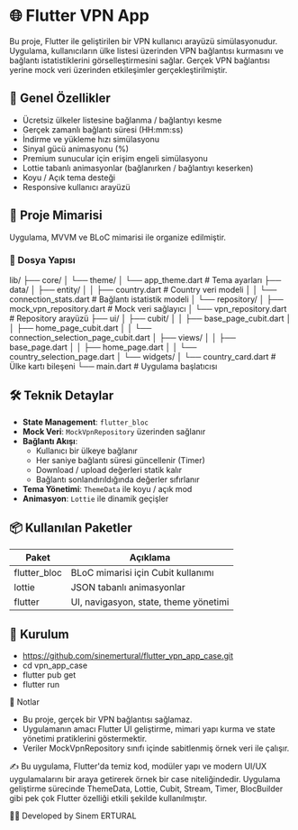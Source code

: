 # 🌐 Flutter VPN App

Bu proje, Flutter ile geliştirilen bir VPN kullanıcı arayüzü simülasyonudur. Uygulama, kullanıcıların ülke listesi üzerinden VPN bağlantısı kurmasını ve bağlantı istatistiklerini görselleştirmesini sağlar. Gerçek VPN bağlantısı yerine mock veri üzerinden etkileşimler gerçekleştirilmiştir.

## 📸 Genel Özellikler

- Ücretsiz ülkeler listesine bağlanma / bağlantıyı kesme
- Gerçek zamanlı bağlantı süresi (HH:mm:ss)
- İndirme ve yükleme hızı simülasyonu
- Sinyal gücü animasyonu (%)
- Premium sunucular için erişim engeli simülasyonu
- Lottie tabanlı animasyonlar (bağlanırken / bağlantıyı keserken)
- Koyu / Açık tema desteği
- Responsive kullanıcı arayüzü

## 🧱 Proje Mimarisi

Uygulama, MVVM ve BLoC mimarisi ile organize edilmiştir.

### 📁 Dosya Yapısı

lib/
├── core/
│ └── theme/
│ └── app_theme.dart # Tema ayarları
├── data/
│ ├── entity/
│ │ ├── country.dart # Country veri modeli
│ │ └── connection_stats.dart # Bağlantı istatistik modeli
│ └── repository/
│ ├── mock_vpn_repository.dart # Mock veri sağlayıcı
│ └── vpn_repository.dart # Repository arayüzü
├── ui/
│ ├── cubit/
│ │ ├── base_page_cubit.dart
│ │ ├── home_page_cubit.dart
│ │ └── connection_selection_page_cubit.dart
│ ├── views/
│ │ ├── base_page.dart
│ │ ├── home_page.dart
│ │ └── country_selection_page.dart
│ └── widgets/
│ └── country_card.dart # Ülke kartı bileşeni
└── main.dart # Uygulama başlatıcısı


## 🛠 Teknik Detaylar

- **State Management**: `flutter_bloc`
- **Mock Veri**: `MockVpnRepository` üzerinden sağlanır
- **Bağlantı Akışı**:
  - Kullanıcı bir ülkeye bağlanır
  - Her saniye bağlantı süresi güncellenir (Timer)
  - Download / upload değerleri statik kalır
  - Bağlantı sonlandırıldığında değerler sıfırlanır
- **Tema Yönetimi**: `ThemeData` ile koyu / açık mod
- **Animasyon**: `Lottie` ile dinamik geçişler

## 📦 Kullanılan Paketler

| Paket             | Açıklama                            |
|------------------|-------------------------------------|
| flutter_bloc      | BLoC mimarisi için Cubit kullanımı  |
| lottie            | JSON tabanlı animasyonlar           |
| flutter           | UI, navigasyon, state, theme yönetimi |

## 🚀 Kurulum

- https://github.com/sinemertural/flutter_vpn_app_case.git
- cd vpn_app_case
- flutter pub get
- flutter run

📌 Notlar

- Bu proje, gerçek bir VPN bağlantısı sağlamaz.
- Uygulamanın amacı Flutter UI geliştirme, mimari yapı kurma ve state yönetimi pratiklerini göstermektir.
- Veriler MockVpnRepository sınıfı içinde sabitlenmiş örnek veri ile çalışır.

  
✍️ Bu uygulama, Flutter'da temiz kod, modüler yapı ve modern UI/UX uygulamalarını bir araya getirerek örnek bir case niteliğindedir. Uygulama geliştirme sürecinde ThemeData, Lottie, Cubit, Stream, Timer, BlocBuilder gibi pek çok Flutter özelliği etkili şekilde kullanılmıştır.

🧑‍💻 Developed by Sinem ERTURAL


